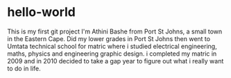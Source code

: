 # hello-world
This is my first git project
I'm Athini Bashe from Port St Johns, a small town in the Eastern Cape. Did my lower grades in Port St Johns then went to Umtata technical school for matric where i studied electrical engineering, maths, physics and engineering graphic design. i completed my matric in 2009 and in 2010 decided to take a gap year to figure out what i really want to do in life.
